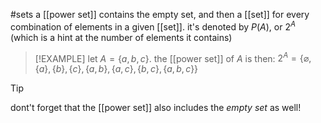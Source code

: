 #sets 
a [[power set]] contains the empty set, and then a [[set]] for every combination of elements in a given [[set]]. it's denoted by $P(A)$, or $2^A$ (which is a hint at the number of elements it contains)
> [!EXAMPLE]
> let $A=\{a,b,c\}$.
> the [[power set]] of $A$ is then: $2^A=\{\varnothing,\{a\},\{b\},\{c\},\{a,b\},\{a,c\},\{b,c\},\{a,b,c\}\}$

>[!TIP]
> dont't forget that the [[power set]] also includes the *empty set* as well!